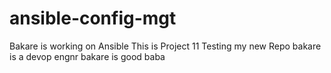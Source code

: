 # ansible-config-mgt
Bakare is working on Ansible
This is Project 11
Testing my new Repo
bakare is a devop engnr
bakare is good
baba
